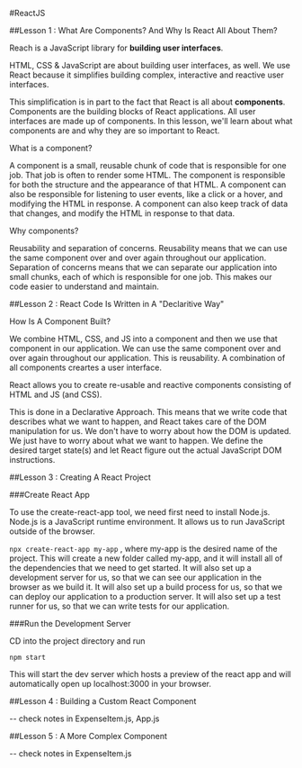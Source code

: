 #ReactJS  

##Lesson 1 : What Are Components? And Why Is React All About Them?

Reach is a JavaScript library for **building user interfaces**.

HTML, CSS & JavaScript are about building user interfaces, as well.  We use React because it simplifies building complex, interactive and reactive user interfaces.  

This simplification is in part to the fact that React is all about **components**.  Components are the building blocks of React applications.  All user interfaces are made up of components.  In this lesson, we'll learn about what components are and why they are so important to React.

What is a component?

A component is a small, reusable chunk of code that is responsible for one job.  That job is often to render some HTML.  The component is responsible for both the structure and the appearance of that HTML.  A component can also be responsible for listening to user events, like a click or a hover, and modifying the HTML in response.  A component can also keep track of data that changes, and modify the HTML in response to that data.

Why components?

Reusability and separation of concerns.  Reusability means that we can use the same component over and over again throughout our application.  Separation of concerns means that we can separate our application into small chunks, each of which is responsible for one job.  This makes our code easier to understand and maintain.

##Lesson 2 : React Code Is Written in A "Declaritive Way"

How Is A Component Built?

We combine HTML, CSS, and JS into a component and then we use that component in our application.  We can use the same component over and over again throughout our application.  This is reusability.  A combination of all components creartes a user interface.

React allows you to create re-usable and reactive components consisting of HTML and JS (and CSS).

This is done in a Declarative Approach.  This means that we write code that describes what we want to happen, and React takes care of the DOM manipulation for us.  We don't have to worry about how the DOM is updated.  We just have to worry about what we want to happen.  We define the desired target state(s) and let React figure out the actual JavaScript DOM instructions.

##Lesson 3 : Creating A React Project

###Create React App

To use the create-react-app tool, we need first need to install Node.js.  Node.js is a JavaScript runtime environment.  It allows us to run JavaScript outside of the browser.  

```npx create-react-app my-app``` , where my-app is the desired name of the project.  This will create a new folder called my-app, and it will install all of the dependencies that we need to get started.  It will also set up a development server for us, so that we can see our application in the browser as we build it.  It will also set up a build process for us, so that we can deploy our application to a production server.  It will also set up a test runner for us, so that we can write tests for our application.

###Run the Development Server  

CD into the project directory and run 

```npm start```  

This will start the dev server which hosts a preview of the react app and will automatically open up localhost:3000 in your browser.

##Lesson 4 : Building a Custom React Component

-- check notes in ExpenseItem.js, App.js

##Lesson 5 : A More Complex Component

-- check notes in ExpenseItem.js
